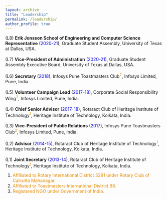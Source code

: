 ```yaml
---
layout: archive
title: "Leadership"
permalink: /leadership/
author_profile: true
---
```


(L8) **Erik Jonsson School of Engineering and Computer Science Representative** (<font color="#0000e6">2020-21</font>), Graduate Student Assembly, University of Texas at Dallas, USA.<br>  
(L7) **Vice-President of Administration** (<font color="#0000e6">2020-21</font>), Graduate Student Assembly Executive Board, University of Texas at Dallas, USA.<br>  
(L6) **Secretary** (<font color="#0000e6">2018</font>), Infosys Pune Toastmasters Club<sup><font color="#e68a00">2</font></sup>, Infosys Limited, Pune, India.<br>  
(L5) **Volunteer Campaign Lead** (<font color="#0000e6">2017-18</font>), Corporate Social Responsibility Wing<sup><font color="#e68a00">3</font></sup>, Infosys Limited, Pune, India.<br>  
(L4) **Chief Senior Advisor** (<font color="#0000e6">2017-18</font>), Rotaract Club of Heritage Institute of Technology<sup><font color="#e68a00">1</font></sup>, Heritage Institute of Technology, Kolkata, India.<br>  
(L3) **Vice-President of Public Relations** (<font color="#0000e6">2017</font>), Infosys Pune Toastmasters Club<sup><font color="#e68a00">2</font></sup>, Infosys Limited, Pune, India.<br>  
(L2) **Advisor** (<font color="#0000e6">2014-15</font>), Rotaract Club of Heritage Institute of Technology<sup><font color="#e68a00">1</font></sup>, Heritage Institute of Technology, Kolkata, India.<br>  
(L1) **Joint Secretary** (<font color="#0000e6">2013-14</font>), Rotaract Club of Heritage Institute of Technology<sup><font color="#e68a00">1</font></sup>, Heritage Institute of Technology, Kolkata, India.<br>  



  1. <font color="#e68a00">Affiliated to Rotary International District 3291 under Rotary Club of Calcutta Mahanagar.</font>
  2. <font color="#e68a00">Affiliated to Toastmasters International District 98.</font>
  3. <font color="#e68a00">Registered NGO under Government of India.</font>
